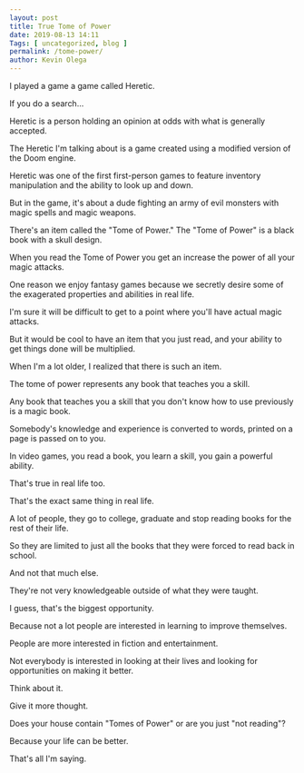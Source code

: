 ```yaml
--- 
layout: post 
title: True Tome of Power
date: 2019-08-13 14:11
Tags: [ uncategorized, blog ]
permalink: /tome-power/ 
author: Kevin Olega 
--- 
```

I played a game a game called Heretic.

If you do a search...

Heretic is a person holding an opinion at odds with what is generally accepted.

The Heretic I'm talking about is a game created using a modified version of the Doom engine. 

Heretic was one of the first first-person games to feature inventory manipulation and the ability to look up and down.

But in the game, it's about a dude fighting an army of evil monsters with magic spells and magic weapons.

There's an item called the "Tome of Power." The "Tome of Power" is a black book with a skull design.

When you read the Tome of Power you get an increase the power of all your magic attacks.

One reason we enjoy fantasy games because we secretly desire some of the exagerated properties and abilities in real life.

I'm sure it will be difficult to get to a point where you'll have actual magic attacks. 

But it would be cool to have an item that you just read, and your ability to get things done will be multiplied. 

When I'm a lot older, I realized that there is such an item.

The tome of power represents any book that teaches you a skill.

Any book that teaches you a skill that you don't know how to use previously is a magic book.

Somebody's knowledge and experience is converted to words, printed on a page is passed on to you. 

In video games, you read a book, you learn a skill, you gain a powerful ability.

That's true in real life too. 

That's the exact same thing in real life.

A lot of people, they go to college, graduate and stop reading books for the rest of their life.

So they are limited to just all the books that they were forced to read back in school. 

And not that much else.

They're not very knowledgeable outside of what they were taught.

I guess, that's the biggest opportunity.

Because not a lot people are interested in learning to improve themselves.

People are more interested in fiction and entertainment. 

Not everybody is interested in looking at their lives and looking for opportunities on making it better.

Think about it.

Give it more thought.

Does your house contain "Tomes of Power" or are you just "not reading"?

Because your life can be better.

That's all I'm saying.